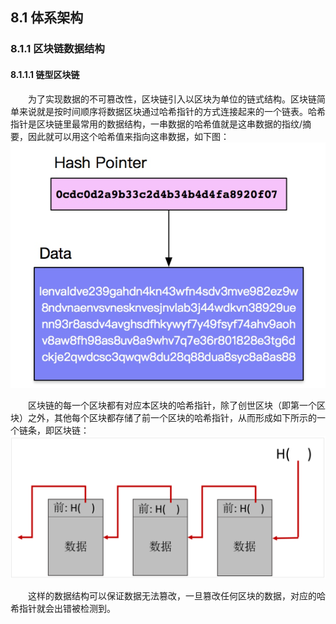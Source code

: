 ## 8.1 体系架构

### 8.1.1 区块链数据结构

#### 8.1.1.1 链型区块链

&emsp;&emsp;为了实现数据的不可篡改性，区块链引入以区块为单位的链式结构。区块链简单来说就是按时间顺序将数据区块通过哈希指针的方式连接起来的一个链表。哈希指针是区块链里最常用的数据结构，一串数据的哈希值就是这串数据的指纹/摘要，因此就可以用这个哈希值来指向这串数据，如下图：![](./figures/08111126-1.png)

&emsp;&emsp;区块链的每一个区块都有对应本区块的哈希指针，除了创世区块（即第一个区块）之外，其他每个区块都存储了前一个区块的哈希指针，从而形成如下所示的一个链条，即区块链：![](./figures/08111126-2.png)

&emsp;&emsp;这样的数据结构可以保证数据无法篡改，一旦篡改任何区块的数据，对应的哈希指针就会出错被检测到。
